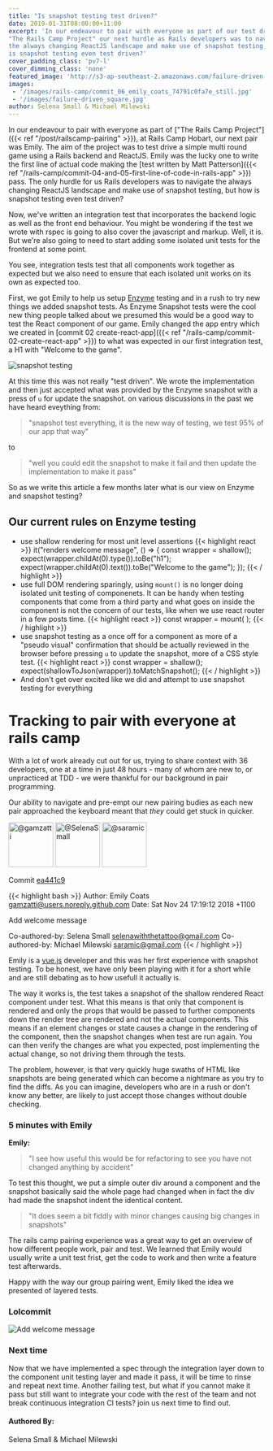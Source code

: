 ```yaml
---
title: "Is snapshot testing test driven?"
date: 2019-01-31T08:00:00+11:00
excerpt: 'In our endeavour to pair with everyone as part of our test driven
"The Rails Camp Project" our next hurdle as Rails developers was to navigate
the always changing ReactJS landscape and make use of snapshot testing, but how
is snapshot testing even test driven?'
cover_padding_class: 'pv7-l'
cover_dimming_class: 'none'
featured_image: 'http://s3-ap-southeast-2.amazonaws.com/failure-driven-blog/railscamp-24-woodfield-hobart/commit_06_emily_coats_74791c0fa7e.gif'
images:
 - '/images/rails-camp/commit_06_emily_coats_74791c0fa7e_still.jpg'
 - '/images/failure-driven_square.jpg'
author: Selena Small & Michael Milewski
---
```


In our endeavour to pair with everyone as part of ["The Rails Camp Project"]({{<
ref "/post/railscamp-pairing" >}}), at Rails Camp Hobart, our next pair was
Emily. The aim of the project was to test drive a simple multi round game using
a Rails backend and ReactJS. Emily was the lucky one to write the first line of
actual code making the [test written by Matt Patterson]({{< ref
"/rails-camp/commit-04-and-05-first-line-of-code-in-rails-app" >}}) pass. The
only hurdle for us Rails developers was to navigate the always changing ReactJS
landscape and make use of snapshot testing, but how is snapshot testing even
test driven?

Now, we've written an integration test that incorporates the backend logic as
well as the front end behaviour. You might be wondering if the test we wrote
with rspec is going to also cover the javascript and markup. Well, it is. But
we're also going to need to start adding some isolated unit tests for the
frontend at some point.

You see, integration tests test that all components work together as expected
but we also need to ensure that each isolated unit works on its own as expected
too.

First, we got Emily to help us setup [Enzyme](https://airbnb.io/enzyme/)
testing and in a rush to try new things we added snapshot tests. As Enzyme
Snapshot tests were the cool new thing people talked about we presumed this
would be a good way to test the React component of our game. Emily changed the
app entry which we created in [commit 02 create-react-app]({{< ref
"/rails-camp/commit-02-create-react-app" >}}) to what was expected in our first
integration test, a H1 with "Welcome to the game".

![snapshot testing](/images/rails-camp/commit_06_snapshot_testing.gif)

At this time this was not really "test driven". We wrote the implementation and
then just accepted what was provided by the Enzyme snapshot with a press of `u`
for update the snapshot. on various discussions in the past we have heard
eveything from:

> "snapshot test everything, it is the new way of testing, we test 95% of our
> app that way"

to

> "well you could edit the snapshot to make it fail and then update the
> implementation to make it pass"

So as we write this article a few months later what is our view on Enzyme and
snapshot testing?

## Our current rules on Enzyme testing

* use shallow rendering for most unit level assertions
{{< highlight react >}}
it("renders welcome message", () => {
  const wrapper = shallow(<App />);
  expect(wrapper.childAt(0).type()).toBe("h1");
  expect(wrapper.childAt(0).text()).toBe("Welcome to the game");
});
{{< / highlight >}}
* use full DOM rendering sparingly, using `mount()` is no longer doing isolated
  unit testing of componenets. It can be handy when testing components that
  come from a third party and what goes on inside the component is not the
  concern of our tests, like when we use react router in a few posts time.
{{< highlight react >}}
const wrapper = mount(
  <MemoryRouter>
    <App/>
  </MemoryRouter>
);
{{< / highlight >}}
* use snapshot testing as a once off for a component as more of a "pseudo
  visual" confirmation that should be actually reviewed in the browser before
  pressing `u` to update the snapshot, more of a CSS style test.
{{< highlight react >}}
const wrapper = shallow(<App />);
expect(shallowToJson(wrapper)).toMatchSnapshot();
{{< / highlight >}}
* And don't get over excited like we did and attempt to use snapshot testing
  for everything

# Tracking to pair with everyone at rails camp

With a lot of work already cut out for us, trying to share context with 36
developers, one at a time in just 48 hours - many of whom are new to, or
unpracticed at TDD - we were thankful for our background in pair programming.

Our ability to navigate and pre-empt our new pairing budies as each new pair
approached the keyboard meant that _they_ could get stuck in quicker.

<img alt="@gamzatti" src="//github.com/gamzatti.png" style="display: inline; width: 88px;" height="88" />
<img alt="@SelenaSmall" src="//github.com/SelenaSmall.png" style="display: inline; width: 88px;" height="88" />
<img alt="@saramic" src="//github.com/saramic.png" style="display: inline; width: 88px;" height="88" />

Commit [ea441c9](https://github.com/failure-driven/railscamp-search-term/commit/ea441c9dfecf4ce2e96d5534773642ce9e16e683)

{{< highlight bash >}}
Author: Emily Coats <gamzatti@users.noreply.github.com>
Date:   Sat Nov 24 17:19:12 2018 +1100

Add welcome message

Co-authored-by: Selena Small <selenawiththetattoo@gmail.com>
Co-authored-by: Michael Milewski <saramic@gmail.com>
{{< / highlight >}}

Emily is a [vue.js](https://vuejs.org/) developer and this was her first
experience with snapshot testing. To be honest, we have only been playing with
it for a short while and are still debating as to how usefull it actually is.

The way it works is, the test takes a snapshot of the shallow rendered React
component under test. What this means is that only that component is rendered
and only the props that would be passed to further components down the render
tree are rendered and not the actual components. This means if an element
changes or state causes a change in the rendering of the component, then the
snapshot changes when test are run again. You can then verify the changes are
what you expected, post implementing the actual change, so not driving them
through the tests.

The problem, however, is that very quickly huge swaths of HTML like snapshots
are being generated which can become a nightmare as you try to find the diffs.
As you can imagine, developers who are in a rush or don't know any better, are
likely to just accept those changes without double checking.

### 5 minutes with Emily

**Emily:**

> "I see how useful this would be for refactoring to see you have not changed
> anything by accident"

To test this thought, we put a simple outer div around a component and the
snapshot basically said the whole page had changed when in fact the div had
made the snapshot indent the identical content.

> "It does seem a bit fiddly with minor changes causing big changes in
> snapshots"

The rails camp pairing experience was a great way to get an overview of how
different people work, pair and test. We learned that Emily would usually write
a unit test frist, get the code to work and then write a feature test
afterwards.

Happy with the way our group pairing went, Emily liked the idea we presented of
layered tests.

### Lolcommit

![Add welcome message](https://s3-ap-southeast-2.amazonaws.com/failure-driven-blog/railscamp-24-woodfield-hobart/commit_06_emily_coats_74791c0fa7e.gif)

### Next time

Now that we have implemented a spec through the integration layer down to the
component unit testing layer and made it pass, it will be time to rinse and
repeat next time. Another failing test, but what if you cannot make it pass but
still want to integrate your code with the rest of the team and not break
continuous integration CI tests? join us next time to find out.

#### Authored By:

Selena Small & Michael Milewski

